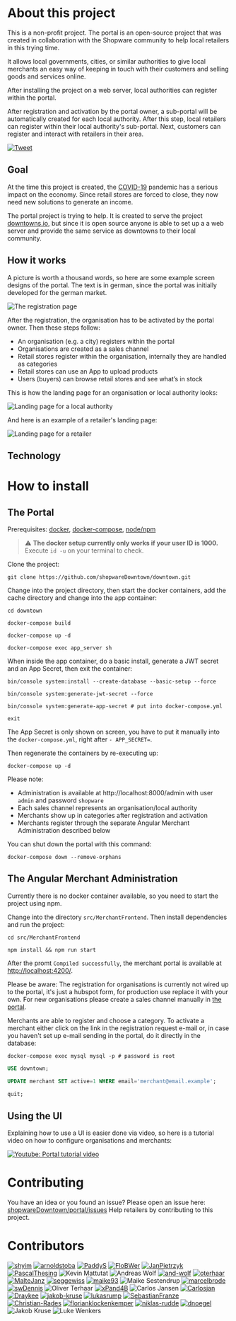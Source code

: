 # About this project

This is a non-profit project.
The portal is an open-source project that was created in collaboration with the Shopware community to help local retailers in this trying time.

It allows local governments, cities, or similar authorities to give local merchants an easy way of
keeping in touch with their customers and selling goods and services online.

After installing the project on a web server, local authorities can register within the portal.

After registration and activation by the portal owner, a sub-portal will be automatically created for each local authority.
After this step, local retailers can register within their local authority's sub-portal.
Next, customers can register and interact with retailers in their area.

[![Tweet](https://img.shields.io/twitter/url/http/shields.io.svg?style=social)](https://twitter.com/intent/tweet?text=Support%20your%20local%20merchants%21&url=https%3A%2F%2Fgithub.com%2FshopwareDowntown%2Fportal&via=ShopwareDevs&hashtags=Shopware6,community)

## Goal

At the time this project is created, the [COVID-19](https://en.wikipedia.org/wiki/Coronavirus_disease_2019) pandemic
has a serious impact on the economy. Since retail stores are forced to close, they now need new solutions to generate
an income.

The portal project is trying to help. It is created to serve the project [downtowns.io](https://downtowns.io/), but since
it is open source anyone is able to set up a a web server and provide the same service as downtowns to their local community. 

## How it works

A picture is worth a thousand words, so here are some example screen designs of the portal. The text is in german,
since the portal was initially developed for the german market.

![The registration page](.github/readme_sc_registration.jpg?raw=true "The registration page") 

After the registration, the organisation has to be activated by the portal owner. Then these steps follow:


- An organisation (e.g. a city) registers within the portal
- Organisations are created as a sales channel
- Retail stores register within the organisation, internally they are handled as categories
- Retail stores can use an App to upload products
- Users (buyers) can browse retail stores and see what’s in stock
 
This is how the landing page for an organisation or local authority looks:

![Landing page for a local authority](.github/readme_sc_lp_org.jpg?raw=true "Landing page for a local authority")

And here is an example of a retailer's landing page: 
 
![Landing page for a retailer](.github/readme_sc_lp_retail.jpg?raw=true "Landing page for a retailer") 

## Technology

# How to install

## The Portal

Prerequisites: [docker](https://docs.docker.com/install/), [docker-compose](https://docs.docker.com/compose/install/), [node/npm](https://nodejs.org/en/download/)

> :warning: **The docker setup currently only works if your user ID is 1000.**   
> Execute `id -u` on your terminal to check.

Clone the project:

```shell script
git clone https://github.com/shopwareDowntown/downtown.git
```

Change into the project directory, then start the docker containers, add the cache directory and change into the app container:

```shell script
cd downtown
```

```shell script
docker-compose build
```

```shell script
docker-compose up -d
```

```shell script
docker-compose exec app_server sh
```

When inside the app container, do a basic install, generate a JWT secret and an App Secret, then exit the container:

```shell script
bin/console system:install --create-database --basic-setup --force
```

```shell script
bin/console system:generate-jwt-secret --force
```

```shell script
bin/console system:generate-app-secret # put into docker-compose.yml
```

```shell script
exit
```

The App Secret is only shown on screen, you have to put it manually into the `docker-compose.yml`, right after `- APP_SECRET=`.

Then regenerate the containers by re-executing up:

```shell script
docker-compose up -d
```

Please note:

- Administration is available at http://localhost:8000/admin with user `admin` and password `shopware`
- Each sales channel represents an organisation/local authority
- Merchants show up in categories after registration and activation
- Merchants register through the separate Angular Merchant Administration described below

You can shut down the portal with this command:

```shell script
docker-compose down --remove-orphans
```

## The Angular Merchant Administration

Currently there is no docker container available, so you need to start the project using npm.

Change into the directory `src/MerchantFrontend`. Then install dependencies and run the project: 

```shell script
cd src/MerchantFrontend
```

```shell script
npm install && npm run start
```

After the promt `Compiled successfully`, the merchant portal is available at [http://localhost:4200/](http://localhost:4200/).

Please be aware: The registration for organisations is currently not wired up to the portal, it's just a hubspot form,
for production use replace it with your own. For new organisations please create a sales channel manually in [the portal](http://localhost:8000/admin).

Merchants are able to register and choose a category. To activate a merchant either click on the link in the registration request e-mail or,
in case you haven't set up e-mail sending in the portal, do it directly in the database:

```shell script
docker-compose exec mysql mysql -p # password is root
```

```sql
USE downtown;
```

```sql
UPDATE merchant SET active=1 WHERE email='merchant@email.example';
```

```sql
quit;
```

## Using the UI

Explaining how to use a UI is easier done via video, so here is a tutorial video on how to configure organisations and merchants:

[![Youtube: Portal tutorial video](.github/downtown_video_teaser.png?raw=true "Youtube: Portal tutorial video")](https://www.youtube.com/watch?v=7-FxZwOmtv0)

# Contributing

You have an idea or you found an issue? Please open an issue here: [shopwareDowntown/portal/issues](https://github.com/shopwareDowntown/portal/issues)
Help retailers by contributing to this project. 

# Contributors

[![shyim](.github/avatars/shyim.png?raw=true "shyim")](https://github.com/shyim) [![arnoldstoba](.github/avatars/arnoldstoba.png?raw=true "arnoldstoba")](https://github.com/arnoldstoba) [![PaddyS](.github/avatars/paddys.png?raw=true "PaddyS")](https://github.com/PaddyS) [![FloBWer](.github/avatars/flobwer.png?raw=true "FloBWer")](https://github.com/FloBWer) [![JanPietrzyk](.github/avatars/janpietrzyk.png?raw=true "JanPietrzyk")](https://github.com/JanPietrzyk) [![PascalThesing](.github/avatars/pascalthesing.png?raw=true "PascalThesing")](https://github.com/PascalThesing) ![Kevin Mattutat](.github/avatars/kevin-mattutat-spaceparrots-dekevin-mattutat.png?raw=true "Kevin Mattutat") ![Andreas Wolf](.github/avatars/a-wolf-shopware-comandreas-wolf.png?raw=true "Andreas Wolf") [![and-wolf](.github/avatars/and-wolf.png?raw=true "and-wolf")](https://github.com/and-wolf) [![oterhaar](.github/avatars/oterhaar.png?raw=true "oterhaar")](https://github.com/oterhaar) [![MalteJanz](.github/avatars/maltejanz.png?raw=true "MalteJanz")](https://github.com/MalteJanz) [![seggewiss](.github/avatars/seggewiss.png?raw=true "seggewiss")](https://github.com/seggewiss) [![maike93](.github/avatars/maike93.png?raw=true "maike93")](https://github.com/maike93) ![Maike Sestendrup](.github/avatars/m-sestendrup-shopware-commaike-sestendrup.png?raw=true "Maike Sestendrup") [![marcelbrode](.github/avatars/marcelbrode.png?raw=true "marcelbrode")](https://github.com/marcelbrode) [![swDennis](.github/avatars/swdennis.png?raw=true "swDennis")](https://github.com/swDennis) ![Oliver Terhaar](.github/avatars/o-terhaar-shopware-comoliver-terhaar.png?raw=true "Oliver Terhaar") [![xPand4B](.github/avatars/xpand4b.png?raw=true "xPand4B")](https://github.com/xPand4B) ![Carlos Jansen](.github/avatars/c-jansen-shopware-comcarlos-jansen.png?raw=true "Carlos Jansen") [![Carlosjan](.github/avatars/carlosjan.png?raw=true "Carlosjan")](https://github.com/Carlosjan) [![Draykee](.github/avatars/draykee.png?raw=true "Draykee")](https://github.com/Draykee) [![jakob-kruse](.github/avatars/jakob-kruse.png?raw=true "jakob-kruse")](https://github.com/jakob-kruse) [![lukasrump](.github/avatars/lukasrump.png?raw=true "lukasrump")](https://github.com/lukasrump) [![SebastianFranze](.github/avatars/sebastianfranze.png?raw=true "SebastianFranze")](https://github.com/SebastianFranze) [![Christian-Rades](.github/avatars/christian-rades.png?raw=true "Christian-Rades")](https://github.com/Christian-Rades) [![florianklockenkemper](.github/avatars/florianklockenkemper.png?raw=true "florianklockenkemper")](https://github.com/florianklockenkemper) [![niklas-rudde](.github/avatars/niklas-rudde.png?raw=true "niklas-rudde")](https://github.com/niklas-rudde) [![dnoegel](.github/avatars/dnoegel.png?raw=true "dnoegel")](https://github.com/dnoegel) ![Jakob Kruse](.github/avatars/j-kruse-shopware-comjakob-kruse.png?raw=true "Jakob Kruse") ![Luke Wenkers](.github/avatars/l-wenkers-shopware-comluke-wenkers.png?raw=true "Luke Wenkers") 
